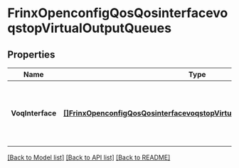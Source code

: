 # FrinxOpenconfigQosQosinterfacevoqstopVirtualOutputQueues

## Properties
Name | Type | Description | Notes
------------ | ------------- | ------------- | -------------
**VoqInterface** | [**[]FrinxOpenconfigQosQosinterfacevoqstopVirtualoutputqueuesVoqInterface**](frinx.openconfig.qos.qosinterfacevoqstop.virtualoutputqueues.VoqInterface.md) | Optional[List of egress interfaces for which a virtual output queue is instantiated at this interface.] REF:Optional.empty | [optional] [default to null]

[[Back to Model list]](../README.md#documentation-for-models) [[Back to API list]](../README.md#documentation-for-api-endpoints) [[Back to README]](../README.md)


